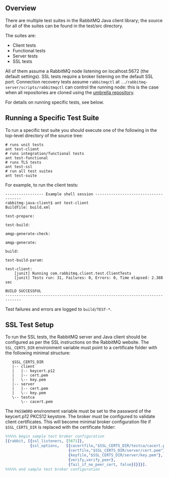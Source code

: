 ## Overview

There are multiple test suites in the RabbitMQ Java client library;
the source for all of the suites can be found in the test/src
directory.

The suites are:

  * Client tests
  * Functional tests
  * Server tests
  * SSL tests

All of them assume a RabbitMQ node listening on localhost:5672
(the default settings). SSL tests require a broker listening on the default
SSL port. Connection recovery tests assume `rabbitmqctl` at `../rabbitmq-server/scripts/rabbitmqctl`
can control the running node: this is the case when all repositories are cloned using
the [umbrella repository](https://github.com/rabbitmq/rabbitmq-public-umbrella).

For details on running specific tests, see below.


## Running a Specific Test Suite

To run a specific test suite you should execute one of the following in the
top-level directory of the source tree:

    # runs unit tests
    ant test-client
    # runs integration/functional tests
    ant test-functional
    # runs TLS tests
    ant test-ssl
    # run all test suites
    ant test-suite

For example, to run the client tests:

```
----------------- Example shell session -------------------------------------
rabbitmq-java-client$ ant test-client
Buildfile: build.xml

test-prepare:

test-build:

amqp-generate-check:

amqp-generate:

build:

test-build-param:

test-client:
    [junit] Running com.rabbitmq.client.test.ClientTests
    [junit] Tests run: 31, Failures: 0, Errors: 0, Time elapsed: 2.388 sec

BUILD SUCCESSFUL
-----------------------------------------------------------------------------
```

Test failures and errors are logged to `build/TEST-*`.


## SSL Test Setup

To run the SSL tests, the RabbitMQ server and Java client should be configured
as per the SSL instructions on the RabbitMQ website. The `SSL_CERTS_DIR`
environment variable must point to a certificate folder with the following
minimal structure:

```
   $SSL_CERTS_DIR
   |-- client
   |   |-- keycert.p12
   |   |-- cert.pem
   |   \-- key.pem
   |-- server
   |   |-- cert.pem
   |   \-- key.pem
   \-- testca
       \-- cacert.pem
```

The `PASSWORD` environment variable must be set to the password of the keycert.p12
PKCS12 keystore. The broker must be configured to validate client certificates.
This will become minimal broker configuration file if `$SSL_CERTS_DIR` is replaced
with the certificate folder:

``` erlang
%%%%% begin sample test broker configuration
[{rabbit, [{ssl_listeners, [5671]},
           {ssl_options,   [{cacertfile,"$SSL_CERTS_DIR/testca/cacert.pem"},
                            {certfile,"$SSL_CERTS_DIR/server/cert.pem"},
                            {keyfile,"$SSL_CERTS_DIR/server/key.pem"},
                            {verify,verify_peer},
                            {fail_if_no_peer_cert, false}]}]}].
%%%%% end sample test broker configuration
```
